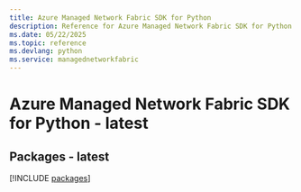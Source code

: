 ```yaml
---
title: Azure Managed Network Fabric SDK for Python
description: Reference for Azure Managed Network Fabric SDK for Python
ms.date: 05/22/2025
ms.topic: reference
ms.devlang: python
ms.service: managednetworkfabric
---
```

# Azure Managed Network Fabric SDK for Python - latest
## Packages - latest
[!INCLUDE [packages](managed-network-fabric-index.md)]